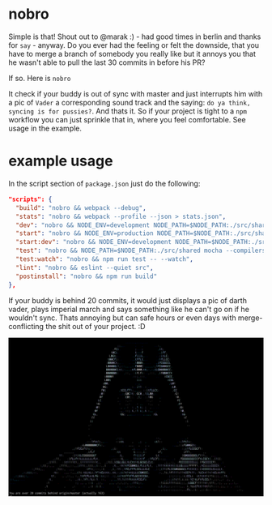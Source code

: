 # nobro

Simple is that! Shout out to @marak :) - had good times in berlin and thanks for `say` - anyway. Do you ever had the feeling or felt the downside, that you have to merge a branch of somebody you really like but it annoys you that he wasn't able to pull the last 30 commits in before his PR?

If so. Here is `nobro`

It check if your buddy is out of sync with master and just interrupts him with a pic of `Vader` a corresponding sound track and the saying: `do ya think, syncing is for pussies?`. And thats it. So if your project is tight to a `npm` workflow you can just sprinkle that in, where you feel comfortable. See usage in the example.

# example usage
In the script section of `package.json` just do the following:

```json
"scripts": {
  "build": "nobro && webpack --debug",
  "stats": "nobro && webpack --profile --json > stats.json",
  "dev": "nobro && NODE_ENV=development NODE_PATH=$NODE_PATH:./src/shared babel-node --harmony .",
  "start": "nobro && NODE_ENV=production NODE_PATH=$NODE_PATH:./src/shared babel-node --harmony .",
  "start:dev": "nobro && NODE_ENV=development NODE_PATH=$NODE_PATH:./src/shared babel-node --harmony .",
  "test": "nobro && NODE_PATH=$NODE_PATH:./src/shared mocha --compilers js:babel-core/register --require babel-polyfill ./test/test_helper.js 'test/**/*_spec.@(js|jsx)'",
  "test:watch": "nobro && npm run test -- --watch",
  "lint": "nobro && eslint --quiet src",
  "postinstall": "nobro && npm run build"
},
```

If your buddy is behind 20 commits, it would just displays a pic of darth vader, plays imperial march and says something like he can't go on if he wouldn't sync. Thats annoying but can safe hours or even days with merge-conflicting the shit out of your project. :D

![alt tag](https://raw.githubusercontent.com/marsch/nobro/master/sample.png)
